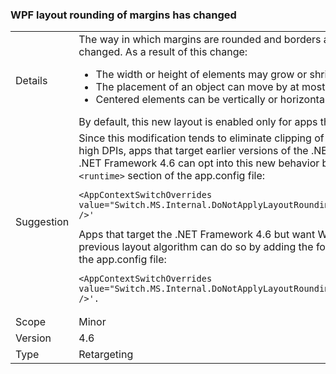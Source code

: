 ### WPF layout rounding of margins has changed

|   |   |
|---|---|
|Details|The way in which margins are rounded and borders and the background inside of them has changed. As a result of this change:<ul><li>The width or height of elements may grow or shrink by at most one pixel.</li><li>The placement of an object can move by at most one pixel.</li><li>Centered elements can be vertically or horizontally off center by at most one pixel.</li></ul>By default, this new layout is enabled only for apps that target the .NET Framework 4.6.|
|Suggestion|Since this modification tends to eliminate clipping of the right or bottom of WPF controls at high DPIs, apps that target earlier versions of the .NET Framework but are running on the .NET Framework 4.6 can opt into this new behavior by adding the following line to the <code>&lt;runtime&gt;</code> section of the app.config file:<pre><code class="lang-xml">&lt;AppContextSwitchOverrides value=&quot;Switch.MS.Internal.DoNotApplyLayoutRoundingToMarginsAndBorderThickness=false&quot; /&gt;&#39;&#13;&#10;</code></pre>Apps that target the .NET Framework 4.6 but want WPF controls to render using the previous layout algorithm can do so by adding the following line to the <code>&lt;runtime&gt;</code> section of the app.config file:<pre><code class="lang-xml">&lt;AppContextSwitchOverrides value=&quot;Switch.MS.Internal.DoNotApplyLayoutRoundingToMarginsAndBorderThickness=true&quot; /&gt;&#39;.&#13;&#10;</code></pre>|
|Scope|Minor|
|Version|4.6|
|Type|Retargeting|

